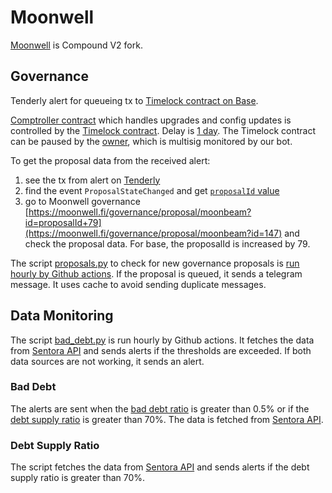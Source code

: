 # Moonwell

[Moonwell](https://moonwell.fi/) is Compound V2 fork.

## Governance

Tenderly alert for queueing tx to [Timelock contract on Base](https://dashboard.tenderly.co/yearn/sam/alerts/rules/41361042-facb-4d5d-b4a5-ddd1323e0602).

[Comptroller contract](https://docs.moonwell.fi/moonwell/developers/comptroller) which handles upgrades and config updates is controlled by the [Timelock contract](https://basescan.org/address/0xfbb21d0380bee3312b33c4353c8936a0f13ef26c#readProxyContract#F2). Delay is [1 day](https://basescan.org/address/0x8b621804a7637b781e2BbD58e256a591F2dF7d51#readContract#F10). The Timelock contract can be paused by the [owner](https://basescan.org/address/0x8b621804a7637b781e2BbD58e256a591F2dF7d51#readContract#F7), which is multisig monitored by our bot.

To get the proposal data from the received alert:

1. see the tx from alert on [Tenderly](https://dashboard.tenderly.co/yearn/sam/tx/base/0x43f11101683eb6d58d346cc0f1c810f66abd1979539b0b54170904e5af64a310)
2. find the event `ProposalStateChanged` and get [`proposalId` value](https://basescan.org/tx/0x43f11101683eb6d58d346cc0f1c810f66abd1979539b0b54170904e5af64a310#eventlog)
3. go to Moonwell governance [https://moonwell.fi/governance/proposal/moonbeam?id=proposalId+79](https://moonwell.fi/governance/proposal/moonbeam?id=147) and check the proposal data. For base, the proposalId is increased by 79.

The script [proposals.py](proposals.py) to check for new governance proposals is [run hourly by Github actions](../.github/workflows/hourly.yml#L100). If the proposal is queued, it sends a telegram message. It uses cache to avoid sending duplicate messages.

## Data Monitoring

The script [bad_debt.py](bad_debt.py) is run hourly by Github actions. It fetches the data from [Sentora API](https://defirisk.sentora.com/metrics/base/moonwell) and sends alerts if the thresholds are exceeded. If both data sources are not working, it sends an alert.

### Bad Debt

The alerts are sent when the [bad debt ratio](bad_debt.py#L65) is greater than 0.5% or if the [debt supply ratio](bad_debt.py#L66) is greater than 70%. The data is fetched from [Sentora API](https://defirisk.sentora.com/metrics/base/moonwell).

### Debt Supply Ratio

The script fetches the data from [Sentora API](https://defirisk.sentora.com/metrics/base/moonwell) and sends alerts if the debt supply ratio is greater than 70%.
